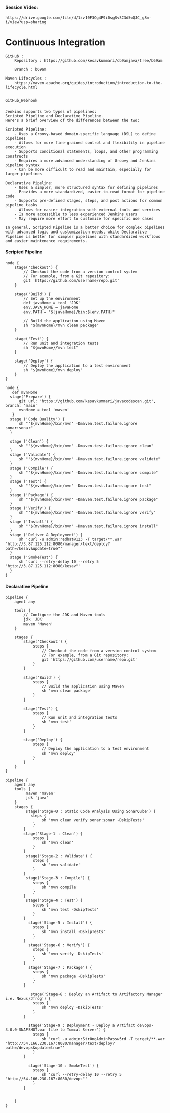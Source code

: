 #### Session Video:
    https://drive.google.com/file/d/1zv10F3Qg4P9i0sgSvSC3d5wQJC_g8m-i/view?usp=sharing

# Continuous Integration

```
GitHub :
    Repository : https://github.com/kesavkummari/cb9amjava/tree/b69am

    Branch : b69am

Maven Lifecycles :
    https://maven.apache.org/guides/introduction/introduction-to-the-lifecycle.html


GitHub_Webhook 
```

####
    Jenkins supports two types of pipelines: 
    Scripted Pipeline and Declarative Pipeline. 
    Here's a brief overview of the differences between the two:

    Scripted Pipeline:
        - Uses a Groovy-based domain-specific language (DSL) to define pipelines
        - Allows for more fine-grained control and flexibility in pipeline execution
        - Supports conditional statements, loops, and other programming constructs
        - Requires a more advanced understanding of Groovy and Jenkins pipeline syntax
        - Can be more difficult to read and maintain, especially for larger pipelines

    Declarative Pipeline:
        - Uses a simpler, more structured syntax for defining pipelines
        - Provides a more standardized, easier-to-read format for pipeline code
        - Supports pre-defined stages, steps, and post actions for common pipeline tasks
        - Allows for easier integration with external tools and services
        - Is more accessible to less experienced Jenkins users
        - May require more effort to customize for specific use cases

    In general, Scripted Pipeline is a better choice for complex pipelines with advanced logic and customization needs, while Declarative Pipeline is better for simpler pipelines with standardized workflows and easier maintenance requirements.


#### Scripted Pipeline


```
node {
    stage('Checkout') {
        // Checkout the code from a version control system
        // For example, from a Git repository:
        git 'https://github.com/username/repo.git'
    }

    stage('Build') {
        // Set up the environment
        def javaHome = tool 'JDK'
        env.JAVA_HOME = javaHome
        env.PATH = "${javaHome}/bin:${env.PATH}"

        // Build the application using Maven
        sh "${mvnHome}/mvn clean package"
    }

    stage('Test') {
        // Run unit and integration tests
        sh "${mvnHome}/mvn test"
    }

    stage('Deploy') {
        // Deploy the application to a test environment
        sh "${mvnHome}/mvn deploy"
    }
}

```

```
node {
   def mvnHome
  stage('Prepare') {
      git url: 'https://github.com/kesavkummari/javacodescan.git', branch: 'main'
      mvnHome = tool 'maven'
   }
  stage ('Code Quality') {
      sh "'${mvnHome}/bin/mvn' -Dmaven.test.failure.ignore sonar:sonar"
  }

  stage ('Clean') {
      sh "'${mvnHome}/bin/mvn' -Dmaven.test.failure.ignore clean"
  }
  stage ('Validate') {
      sh "'${mvnHome}/bin/mvn' -Dmaven.test.failure.ignore validate"
  }
  stage ('Compile') {
      sh "'${mvnHome}/bin/mvn' -Dmaven.test.failure.ignore compile"
  }
  stage ('Test') {
      sh "'${mvnHome}/bin/mvn' -Dmaven.test.failure.ignore test"
  }
  stage ('Package') {
      sh "'${mvnHome}/bin/mvn' -Dmaven.test.failure.ignore package"
  }
  stage ('Verify') {
      sh "'${mvnHome}/bin/mvn' -Dmaven.test.failure.ignore verify"
  }
  stage ('Install') {
      sh "'${mvnHome}/bin/mvn' -Dmaven.test.failure.ignore install"
  }
  stage ('Deliver & Deployment') {
      sh 'curl -u admin:redhat@123 -T target/**.war "http://3.87.125.112:8080/manager/text/deploy?path=/kesav&update=true"'
  }
  stage ('SmokeTest') {
      sh 'curl --retry-delay 10 --retry 5 "http://3.87.125.112:8080/kesav"'
  }
}
```

#### Declarative Pipeline

```
pipeline {
    agent any

    tools {
        // Configure the JDK and Maven tools
        jdk 'JDK'
        maven 'Maven'
    }

    stages {
        stage('Checkout') {
            steps {
                // Checkout the code from a version control system
                // For example, from a Git repository:
                git 'https://github.com/username/repo.git'
            }
        }

        stage('Build') {
            steps {
                // Build the application using Maven
                sh 'mvn clean package'
            }
        }

        stage('Test') {
            steps {
                // Run unit and integration tests
                sh 'mvn test'
            }
        }

        stage('Deploy') {
            steps {
                // Deploy the application to a test environment
                sh 'mvn deploy'
            }
        }
    }
}

```

```
pipeline {
    agent any 
    tools {
         maven 'maven'
         jdk 'java'
    }
    stages {
         stage('Stage-0 : Static Code Analysis Using SonarQube') { 
           steps {
                sh 'mvn clean verify sonar:sonar -DskipTests'
            }
        }
        stage('Stage-1 : Clean') { 
            steps {
                sh 'mvn clean'
            }
        }
         stage('Stage-2 : Validate') { 
            steps {
                sh 'mvn validate'
            }
        }
         stage('Stage-3 : Compile') { 
            steps {
                sh 'mvn compile'
            }
        }
         stage('Stage-4 : Test') { 
            steps {
                sh 'mvn test -DskipTests'
            }
        }
          stage('Stage-5 : Install') { 
            steps {
                sh 'mvn install -DskipTests'
            }
        }
          stage('Stage-6 : Verify') { 
            steps {
                sh 'mvn verify -DskipTests'
            }
        }
          stage('Stage-7 : Package') { 
            steps {
                sh 'mvn package -DskipTests'
            }
        }

           stage('Stage-8 : Deploy an Artifact to Artifactory Manager i.e. Nexus/Jfrog') { 
            steps {
                sh 'mvn deploy -DskipTests'
            }
        }

          stage('Stage-9 : Deployment - Deploy a Artifact devops-3.0.0-SNAPSHOT.war file to Tomcat Server') { 
            steps {
                sh 'curl -u admin:Str0ngAdminPassw3rd -T target/**.war "http://54.166.230.167:8080/manager/text/deploy?path=/devops&update=true"'
            }
        } 
  
          stage('Stage-10 : SmokeTest') { 
            steps {
                sh 'curl --retry-delay 10 --retry 5 "http://54.166.230.167:8080/devops"'
            }
        }

  
    }
}
```




